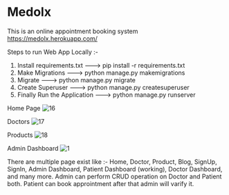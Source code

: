 # Medolx


This is an online appointment booking system   https://medolx.herokuapp.com/

Steps to run Web App Locally :- 

1) Install requirements.txt --->   pip install -r requirements.txt
2) Make Migrations ---> python manage.py makemigrations
3) Migrate ---> python manage.py migrate
4) Create Superuser ---> python manage.py createsuperuser
4) Finally Run the Application ---> python manage.py runserver


Home Page
![16](https://user-images.githubusercontent.com/57259973/204053276-963ffd76-4a51-4b3b-bbf6-ba14969b9c86.png)

Doctors
![17](https://user-images.githubusercontent.com/57259973/204053324-9c7420bd-4000-4ceb-a81e-e1a4ccf37353.png)

Products
![18](https://user-images.githubusercontent.com/57259973/204053596-83b23774-fa65-4c1b-ac79-be927efdf91a.png)

Admin Dashboard
![1](https://user-images.githubusercontent.com/57259973/204053610-c45ed4c1-2d7f-4bab-9d87-443ab4e4014d.png)


There are multiple page exist like :- Home, Doctor, Product, Blog, SignUp, SignIn, Admin Dashboard, Patient Dashboard (working), Doctor Dashboard, and many more. Admin can perform CRUD operation on Doctor and Patient both. Patient can book approintment after that admin will varify it.

